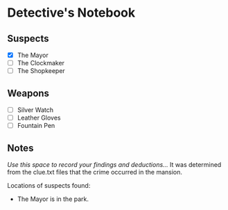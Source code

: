 # Detective's Notebook

## Suspects
- [X] The Mayor
- [ ] The Clockmaker
- [ ] The Shopkeeper

## Weapons
- [ ] Silver Watch
- [ ] Leather Gloves
- [ ] Fountain Pen

## Notes
*Use this space to record your findings and deductions...*
It was determined from the clue.txt files that the crime occurred in the mansion.

Locations of suspects found:
- The Mayor is in the park.